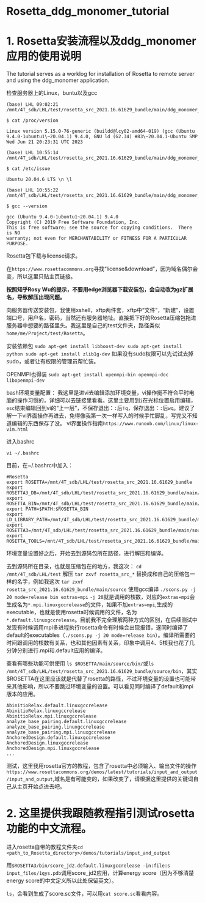 # Rosetta_ddg_monomer_tutorial

# 1. Rosetta安装流程以及ddg_monomer应用的使用说明


The tutorial serves as a worklog for installation of Rosetta to remote server and using the ddg_monomer application. 

检查服务器上的Linux，buntu以及gcc
```
(base) LHL 09:02:21 /mnt/4T_sdb/LHL/test/rosetta_src_2021.16.61629_bundle/main/ddg_monomer_test/3ct7

$ cat /proc/version

Linux version 5.15.0-76-generic (buildd@lcy02-amd64-019) (gcc (Ubuntu 9.4.0-1ubuntu1\~20.04.1) 9.4.0, GNU ld (G2.34) #83\~20.04.1-Ubuntu SMP Wed Jun 21 20:23:31 UTC 2023

(base) LHL 10:55:14 /mnt/4T_sdb/LHL/test/rosetta_src_2021.16.61629_bundle/main/ddg_monomer_test/3ct7

$ cat /etc/issue

Ubuntu 20.04.6 LTS \n \l

(base) LHL 10:55:22 /mnt/4T_sdb/LHL/test/rosetta_src_2021.16.61629_bundle/main/ddg_monomer_test/3ct7

$ gcc --version

gcc (Ubuntu 9.4.0-1ubuntu1~20.04.1) 9.4.0
Copyright (C) 2019 Free Software Foundation, Inc.
This is free software; see the source for copying conditions.  There is NO
warranty; not even for MERCHANTABILITY or FITNESS FOR A PARTICULAR PURPOSE.
```

Rosetta包下载与license请求。

在``https://www.rosettacommons.org``寻找“license&download”，因为域名偶尔会变，所以这里只贴主页链接。

**按照知乎Rosy Wu的提示，不要用edge浏览器下载安装包，会自动改为gz扩展名，导致解压出现问题。**

向服务器传送安装包，我使用xshell，xftp两件套，xftp中“文件”，“新建”，设置端口号，用户名，密码，当然还有服务器地址。直接把下好的Rosetta压缩包拖进服务器中想要的路径里头。我这里是自己的test文件夹，路径类似``home/me/Project/test/Rosetta``。

安装依赖包
``
sudo apt-get install libboost-dev
sudo apt-get install python
sudo apt-get install zlib1g-dev
``
如果没有sudo权限可以先试试去掉sudo，或者让有权限的管理员帮忙装。

OPENMPI也得装
``
sudo apt-get install openmpi-bin openmpi-doc libopenmpi-dev
``

bash环境变量配置：
我这里是进vi去编辑添加环境变量，vi操作挺不符合平时电脑的操作习惯的，详细可以去链接里看看。这里主要用到``i``在光标位置启用编辑，``esc``结束编辑回到vi的“上一层”，不保存退出：``:``后``!q``，保存退出：``:``后``wq``。建议了解一下vi界面操作再进去，免得像我第一次一样写入的时候手忙脚乱，写完又不知道编辑的东西保存了没。
vi界面操作指南``https://www.runoob.com/linux/linux-vim.html``

进入bashrc
```
vi ~/.bashrc
```

目前，在~/.bashrc中加入：
```
#Rosetta
export ROSETTA=/mnt/4T_sdb/LHL/test/rosetta_src_2021.16.61629_bundle
export ROSETTA3_DB=/mnt/4T_sdb/LHL/test/rosetta_src_2021.16.61629_bundle/main/database
export ROSETTA_BIN=/mnt/4T_sdb/LHL/test/rosetta_src_2021.16.61629_bundle/main/source/bin
export PATH=$PATH:$ROSETTA_BIN
export LD_LIBRARY_PATH=/mnt/4T_sdb/LHL/test/rosetta_src_2021.16.61629_bundle/main/source/bin:$LD_LIBRARY_PATH
export ROSETTA3=/mnt/4T_sdb/LHL/test/rosetta_src_2021.16.61629_bundle/main/source
export ROSETTA_TOOLS=/mnt/4T_sdb/LHL/test/rosetta_src_2021.16.61629_bundle/main/tools
```

环境变量设置好之后，开始去到源码包所在路径，进行解压和编译。

去到源码所在目录，也就是压缩包在的地方，我这次：
``cd /mnt/4T_sdb/LHL/test``
解压
``tar zxvf rosetta_src_*`` 替换成和自己的压缩包一样的名字，例如我这次 ``tar zxvf rosetta_src_2021.16.61629_bundle/main/source``
使用gcc编译
``./scons.py -j 20 mode=release bin extras=mpi`` 
``-j 20``就是调用的核数，对应的``extras=mpi``会生成名为``*.mpi.linuxgccrelease``的文件，如果不加``extras=mpi``,生成的executable，也就是使用rosetta时候调用的文件，名为``*.default.linuxgccrelease``。目前我不完全理解两种方式的区别，在后续测试中发现有时候调用mpi多进程执行rosetta命令有时候会出现报错，遂同时编译了default的executables（``./scons.py -j 20 mode=release bin``）。编译所需要的时间跟调用的核数有关系，也和其他因素有关系，印象中调用4、5核我也花了几分钟分别进行.mpi和.default应用的编译。

查看有哪些功能可供使用
``ls $ROSETTA/main/source/bin/``或``ls /mnt/4T_sdb/LHL/test/rosetta_src_2021.16.61629_bundle/source/bin``，其实$ROSETTA在这里应该就是代替了rosetta的路径，不过环境变量的设置也可能带来其他影响，所以不要跳过环境变量的设置。可以看见同时编译了default和mpi版本的应用。
```
AbinitioRelax.default.linuxgccrelease
AbinitioRelax.linuxgccrelease
AbinitioRelax.mpi.linuxgccrelease
analyze_base_pairing.default.linuxgccrelease
analyze_base_pairing.linuxgccrelease
analyze_base_pairing.mpi.linuxgccrelease
AnchoredDesign.default.linuxgccrelease
AnchoredDesign.linuxgccrelease
AnchoredDesign.mpi.linuxgccrelease
...
```

测试，这里我用rosetta官方的教程，包含了rosetta中必须输入、输出文件的操作``https://www.rosettacommons.org/demos/latest/tutorials/input_and_output/input_and_output``,域名是有可能变的，如果改变了，请根据这里提供的关键词自己从主页开始点进去吧。



# 2. 这里提供我跟随教程指引测试rosetta功能的中文流程。

进入rosetta自带的教程文件夹``cd <path_to_Rosetta_directory>/demos/tutorials/input_and_output``

用``$ROSETTA3/bin/score_jd2.default.linuxgccrelease -in:file:s input_files/1qys.pdb``调用score_jd2应用，计算energy score（因为不够清楚energy score的中文定义所以此处保留英文）。

``ls``，会看到生成了score.sc文件，可以用``cat score.sc``看看内容。







